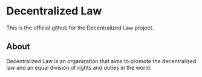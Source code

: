 # Decentralized Law

This is the official github for the Decentralized Law project.

## About

Decentralized Law is an organization that aims to promote the decentralized law and an equal division of rights and duties in the world.
